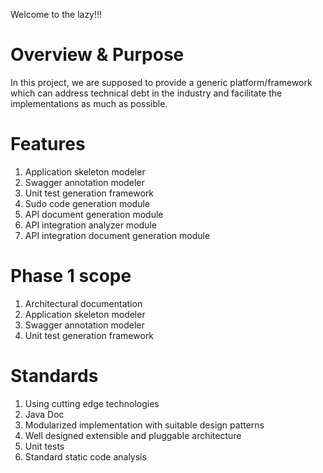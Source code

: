 Welcome to the lazy!!!

# Overview & Purpose
In this project, we are supposed to provide a generic platform/framework which can address technical debt in the industry and facilitate the implementations as much as possible. 

# Features
1. Application skeleton modeler
1. Swagger annotation modeler
1. Unit test generation framework
1. Sudo code generation module
1. API document generation module
1. API integration analyzer module
1. API integration document generation module

# Phase 1 scope
1. Architectural documentation
1. Application skeleton modeler
1. Swagger annotation modeler
1. Unit test generation framework

# Standards
1. Using cutting edge technologies
1. Java Doc
1. Modularized implementation with suitable design patterns
1. Well designed extensible and pluggable architecture 
1. Unit tests
1. Standard static code analysis
